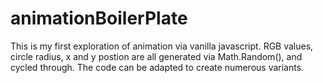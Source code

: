 # animationBoilerPlate

This is my first exploration of animation via vanilla javascript. RGB values, circle radius, x and y postion are all generated via Math.Random(), and cycled through. The code can be adapted to create numerous variants.
